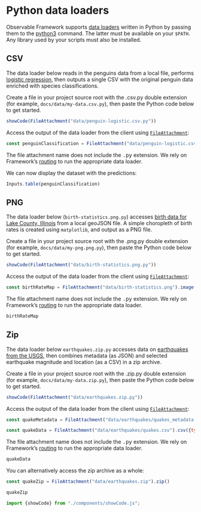 # Python data loaders

Observable Framework supports [data loaders](https://observablehq.com/framework/loaders) written in Python by passing them to the [python3](https://www.python.org/) command. The latter must be available on your `$PATH`. Any library used by your scripts must also be installed.

## CSV

The data loader below reads in the penguins data from a local file, performs [logistic regression](https://en.wikipedia.org/wiki/Logistic_regression), then outputs a single CSV with the original penguin data enriched with species classifications.

Create a file in your project source root with the .csv.py double extension (for example, `docs/data/my-data.csv.py`), then paste the Python code below to get started.

<!-- TODO update with setup information, see: https://github.com/observablehq/framework/tree/main/examples/penguin-classification#reuse-this-example>-->

```js
showCode(FileAttachment("data/penguin-logistic.csv.py"))
```

Access the output of the data loader from the client using [`FileAttachment`](https://observablehq.com/framework/javascript/files):

```js echo
const penguinClassification = FileAttachment("data/penguin-logistic.csv").csv({typed: true});
```

<p class="tip">The file attachment name does not include the <tt>.py</tt> extension. We rely on Framework’s <a href="https://observablehq.com/framework/routing">routing</a> to run the appropriate data loader.

We can now display the dataset with the predictions:

```js echo
Inputs.table(penguinClassification)
```

<!-- End local testing of penguin-logistic.csv.py -->

## PNG

The data loader below (`birth-statistics.png.py`) accesses [birth data for Lake County, Illinois](https://data-lakecountyil.opendata.arcgis.com/datasets/lakecountyil::birth-statistics/explore) from a local geoJSON file. A simple choropleth of birth rates is created using `matplotlib`, and output as a PNG file.

Create a file in your project source root with the .png.py double extension (for example, `docs/data/my-png.png.py`), then paste the Python code below to get started.

```js
showCode(FileAttachment("data/birth-statistics.png.py"))
```

Access the output of the data loader from the client using [`FileAttachment`](https://observablehq.com/framework/javascript/files):

```js echo
const birthRateMap = FileAttachment("data/birth-statistics.png").image();
```

<p class="tip">The file attachment name does not include the <tt>.py</tt> extension. We rely on Framework’s <a href="https://observablehq.com/framework/routing">routing</a> to run the appropriate data loader.

```js echo
birthRateMap
```

## Zip

The data loader below `earthquakes.zip.py` accesses data on [earthquakes from the USGS](https://www.usgs.gov/programs/earthquake-hazards/earthquakes), then combines metadata (as JSON) and selected earthquake magnitude and location (as a CSV) in a zip archive.

Create a file in your project source root with the .zip.py double extension (for example, `docs/data/my-data.zip.py`), then paste the Python code below to get started.

```js
showCode(FileAttachment("data/earthquakes.zip.py"))
```

Access the output of the data loader from the client using [`FileAttachment`](https://observablehq.com/framework/javascript/files):

```js echo
const quakeMetadata = FileAttachment("data/earthquakes/quakes_metadata.json").json()
```

```js echo
const quakeData = FileAttachment("data/earthquakes/quakes.csv").csv({typed: true})
```

<p class="tip">The file attachment name does not include the <tt>.py</tt> extension. We rely on Framework’s <a href="https://observablehq.com/framework/routing">routing</a> to run the appropriate data loader.

```js echo
quakeData
```

You can alternatively access the zip archive as a whole:

```js echo
const quakeZip = FileAttachment("data/earthquakes.zip").zip()
```

```js echo
quakeZip
```

```js
import {showCode} from "./components/showCode.js";
```
